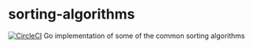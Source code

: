 # sorting-algorithms
[![CircleCI](https://circleci.com/gh/stevedesilva/sorting-algorithms.svg?style=svg)](https://circleci.com/gh/stevedesilva/sorting-algorithms)
Go implementation of some of the common sorting algorithms
